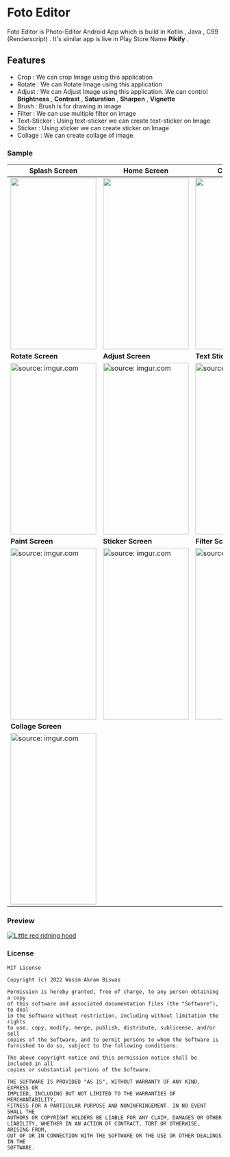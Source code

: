 # Foto Editor

Foto Editor is Photo-Editor Android App which is build in Kotlin , Java , C99 (Renderscript) . It's
similar app is live in Play Store Name <b>Pikify</b> .

## Features

- Crop : We can crop Image using this application
- Rotate : We can Rotate Image using this application
- Adjust : We can Adjust Image using this application. We can control **Brightness** , **Contrast**
  , **Saturation** , **Sharpen** , **Vignette**
- Brush : Brush is for drawing in image
- Filter : We can use multiple filter on image
- Text-Sticker : Using text-sticker we can create text-sticker on Image
- Sticker : Using sticker we can create sticker on Image
- Collage : We can create collage of image

### Sample

| Splash Screen                                                                                    | Home Screen                                                                                      | Crop Screen                                                                                      |  
|--------------------------------------------------------------------------------------------------|--------------------------------------------------------------------------------------------------|--------------------------------------------------------------------------------------------------|
| <img height="400" width="200" src="https://i.imgur.com/g6p25nB.jpg"/>                            | <img height="400" width="200" src="https://i.imgur.com/0L5vKLu.jpg"/>                            | <img height="400" width="200" src="https://i.imgur.com/zR46eZI.jpg"/>                            |
| **Rotate Screen**                                                                                | **Adjust Screen**                                                                                | **Text Sticker**                                                                                 |
| <img height="400" width="200" src="https://i.imgur.com/AsBes26.jpg" title="source: imgur.com" /> | <img height="400" width="200" src="https://i.imgur.com/qJDPKDV.jpg" title="source: imgur.com" /> | <img height="400" width="200" src="https://i.imgur.com/7k4T3yT.jpg" title="source: imgur.com" /> |
| **Paint Screen**                                                                                 | **Sticker Screen**                                                                               | **Filter Screen**                                                                                |
| <img height="400" width="200" src="https://i.imgur.com/SywPduG.jpg" title="source: imgur.com" /> | <img height="400" width="200" src="https://i.imgur.com/azYfSg5.jpg" title="source: imgur.com" /> | <img height="400" width="200" src="https://i.imgur.com/wVhKzg5.jpg" title="source: imgur.com" /> |
| **Collage Screen**                                                                               |
| <img height="400" width="200" src="https://i.imgur.com/UDYg2vf.jpg" title="source: imgur.com" /> |

### Preview 
[![Little red ridning hood](http://i.imgur.com/7YTMFQp.png)](https://vimeo.com/783323706 "Little red riding hood - Click to Watch!")



### License

```
MIT License

Copyright (c) 2022 Wasim Akram Biswas

Permission is hereby granted, free of charge, to any person obtaining a copy
of this software and associated documentation files (the "Software"), to deal
in the Software without restriction, including without limitation the rights
to use, copy, modify, merge, publish, distribute, sublicense, and/or sell
copies of the Software, and to permit persons to whom the Software is
furnished to do so, subject to the following conditions:

The above copyright notice and this permission notice shall be included in all
copies or substantial portions of the Software.

THE SOFTWARE IS PROVIDED "AS IS", WITHOUT WARRANTY OF ANY KIND, EXPRESS OR
IMPLIED, INCLUDING BUT NOT LIMITED TO THE WARRANTIES OF MERCHANTABILITY,
FITNESS FOR A PARTICULAR PURPOSE AND NONINFRINGEMENT. IN NO EVENT SHALL THE
AUTHORS OR COPYRIGHT HOLDERS BE LIABLE FOR ANY CLAIM, DAMAGES OR OTHER
LIABILITY, WHETHER IN AN ACTION OF CONTRACT, TORT OR OTHERWISE, ARISING FROM,
OUT OF OR IN CONNECTION WITH THE SOFTWARE OR THE USE OR OTHER DEALINGS IN THE
SOFTWARE.


```